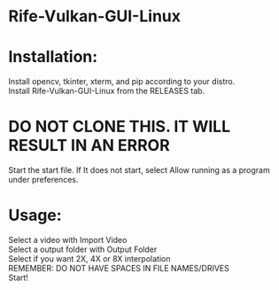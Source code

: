 # Rife-Vulkan-GUI-Linux
# Installation: <br>
Install  opencv,  tkinter, xterm, and pip according to your distro. <br>
Install Rife-Vulkan-GUI-Linux from the RELEASES tab.  <br>
# DO NOT CLONE THIS. IT WILL RESULT IN AN ERROR <br>
Start the start file. If It does not start, select Allow running as a program under preferences. <br>
# Usage: <br>
Select a video with Import Video<br>
Select a output folder with Output Folder<br>
Select if you want 2X, 4X or 8X interpolation<br>
REMEMBER: DO NOT HAVE SPACES IN FILE NAMES/DRIVES<br>
Start!
